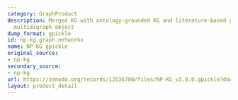 ```yaml
---
category: GraphProduct
description: Merged KG with ontology-grounded KG and literature-based graph as NetworkX
  multidigraph object
dump_format: gpickle
id: np-kg.graph.networkx
name: NP-KG gpickle
original_source:
- np-kg
secondary_source:
- np-kg
url: https://zenodo.org/records/12536780/files/NP-KG_v3.0.0.gpickle?download=1
layout: product_detail
---
```

